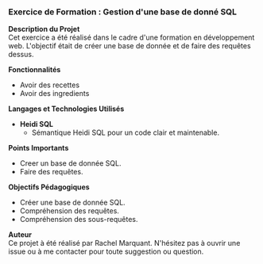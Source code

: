 ### Exercice de Formation : Gestion d'une base de donné SQL

**Description du Projet**  
Cet exercice a été réalisé dans le cadre d'une formation en développement web. 
L'objectif était de créer une base de donnée et de faire des requêtes dessus. 

**Fonctionnalités**
* Avoir des recettes
* Avoir des ingredients

**Langages et Technologies Utilisés**
*  **Heidi SQL**
   * Sémantique Heidi SQL pour un code clair et maintenable.

**Points Importants**
* Creer un base de donnée SQL.
* Faire des requêtes.
  
**Objectifs Pédagogiques**
* Créer une base de donnée SQL.
* Compréhension des requêtes.
* Compréhension des sous-requêtes.
  
**Auteur**  
Ce projet à été réalisé par Rachel Marquant.
N'hésitez pas à ouvrir une issue ou à me contacter pour toute suggestion ou question.

